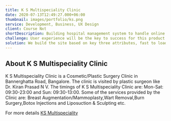 ```yaml
---
title: K S Multispeciality Clinic
date: 2020-07-13T12:49:27.000+06:00
thumbnail: images/portfolio/ks.png
service: Development, Business, UX Design
client: Course Nxt
shortDescription: Building hospital management system to handle online bookings and  patience records
challenge: User experience will be the key to success for this product and SEO.
solution: We build the site based on key three attributes, fast to load, SEO and mobile optimized .
---
```


## About K S Multispeciality Clinic

K S Multispeciality Clinic is a Cosmetic/Plastic Surgery Clinic in Bannerghatta Road, Bangalore.
The clinic is visited by plastic surgeon like Dr. Kiran Prasad N V.
The timings of K S Multispeciality Clinic are: Mon-Sat: 09:30-23:00 and Sun: 09:30-13:00.
Some of the services provided by the Clinic are: Breast Augmentation/Mammoplasty,Wart Removal,Burn Surgery,Botox Injections and Liposuction & Sculpting etc.

For more details
[KS Multispeciality](https://ksmultispeciality.firebaseapp.com/)
